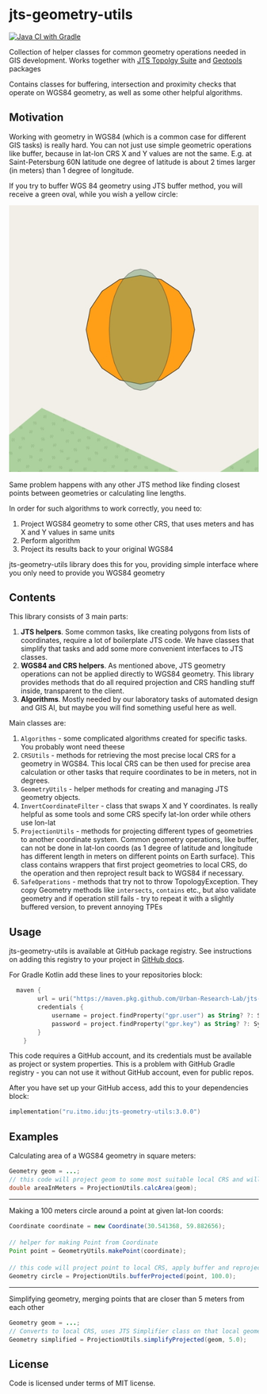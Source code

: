 # jts-geometry-utils

[![Java CI with Gradle](https://github.com/Urban-Research-Lab/jts-geometry-utils/actions/workflows/gradle.yml/badge.svg?branch=main)](https://github.com/Urban-Research-Lab/jts-geometry-utils/actions/workflows/gradle.yml)

Collection of helper classes for common geometry operations needed in GIS development. 
Works together with [JTS Topolgy Suite](https://github.com/locationtech/jts) and [Geotools](https://geotools.org) packages

Contains classes for buffering, intersection and proximity checks that operate on WGS84 geometry, as well as some other helpful algorithms.

## Motivation

Working with geometry in WGS84 (which is a common case for different GIS tasks) is really hard. You can not just use simple geometric operations like buffer, because in lat-lon CRS X and 
Y values are not the same. E.g. at Saint-Petersburg 60N latitude one degree of latitude is about 2 times larger (in meters) than 1 degree of longitude.

If you try to buffer WGS 84 geometry using JTS buffer method, you will receive a green oval, while you wish a yellow circle:

![2 buffers](/doc/2buffers.jpg)

Same problem happens with any other JTS method like finding closest points between geometries or calculating line lengths. 

In order for such algorithms to work correctly, you need to:
1. Project WGS84 geometry to some other CRS, that uses meters and has X and Y values in same units
2. Perform algorithm
3. Project its results back to your original WGS84

jts-geometry-utils library does this for you, providing simple interface where you only need to provide you WGS84 geometry

## Contents

This library consists of 3 main parts:

1. **JTS helpers**. Some common tasks, like creating polygons from lists of coordinates, require a lot of boilerplate JTS code.
We have classes that simplify that tasks and add some more convenient interfaces to JTS classes.
2. **WGS84 and CRS helpers**. As mentioned above, JTS geometry operations can not be applied directly to WGS84 geometry. This library
provides methods that do all required projection and CRS handling stuff inside, transparent to the client.
3. **Algorithms**. Mostly needed by our laboratory tasks of automated design and GIS AI, but maybe you will find something
useful here as well.

Main classes are:

1. `Algorithms` - some complicated algorithms created for specific tasks. You probably wont need theese
2. `CRSUtils` - methods for retrieving the most precise local CRS for a geometry in WGS84. This local CRS can be then
   used for precise area calculation or other tasks that require coordinates to be in meters, not in degrees.
3. `GeometryUtils` - helper methods for creating and managing JTS geometry objects.
4. `InvertCoordinateFilter` - class that swaps X and Y coordinates. Is really helpful as some tools and some CRS specify lat-lon order
   while others use lon-lat
5. `ProjectionUtils` - methods for projecting different types of geometries to another coordinate system. Common geometry operations, like
   buffer, can not be done in lat-lon coords (as 1 degree of latitude and longitude has different length in meters on different points on Earth surface).
   This class contains wrappers that first project geometries to local CRS, do the operation and then reproject result back to WGS84 if necessary.
6. `SafeOperations` - methods that try not to throw TopologyException. They copy Geometry methods like `intersects`, `contains` etc.,
but also validate geometry and if operation still fails - try to repeat it with a slightly buffered version, to prevent annoying TPEs

## Usage

jts-geometry-utils is available at GitHub package registry. See instructions on
adding this registry to your project in [GitHub docs](https://docs.github.com/en/packages/working-with-a-github-packages-registry/working-with-the-gradle-registry).

For Gradle Kotlin add these lines to your repositories block:

```kotlin
  maven {
        url = uri("https://maven.pkg.github.com/Urban-Research-Lab/jts-geometry-utils")
        credentials {
            username = project.findProperty("gpr.user") as String? ?: System.getenv("USERNAME")
            password = project.findProperty("gpr.key") as String? ?: System.getenv("TOKEN")
        }
    }
```
This code requires a GitHub account, and its credentials must be available as project or system properties. This 
is a problem with GitHub Gradle registry - you can not use it without GitHub account, even for public repos.

After you have set up your GitHub access, add this to your dependencies block:

```kotlin
implementation("ru.itmo.idu:jts-geometry-utils:3.0.0")
```

## Examples

Calculating area of a WGS84 geometry in square meters:

```java
Geometry geom = ...;
// this code will project geom to some most suitable local CRS and will calculate its area in that CRS
double areaInMeters = ProjectionUtils.calcArea(geom);
```

---
Making a 100 meters circle around a point at given lat-lon coords:

```java
Coordinate coordinate = new Coordinate(30.541368, 59.882656);

// helper for making Point from Coordinate
Point point = GeometryUtils.makePoint(coordinate); 

// this code will project point to local CRS, apply buffer and reproject back to WGS84
Geometry circle = ProjectionUtils.bufferProjected(point, 100.0);
```
---

Simplifying geometry, merging points that are closer than 5 meters from each other
```java
Geometry geom = ...;
// Converts to local CRS, uses JTS Simplifier class on that local geometry, then projects back to WGS84
Geometry simplified = ProjectionUtils.simplifyProjected(geom, 5.0);
```



## License

Code is licensed under terms of MIT license.